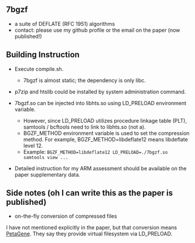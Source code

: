 ## 7bgzf
- a suite of DEFLATE (RFC 1951) algorithms
- contact: please use my github profile or the email on the paper (now published!)

## Building Instruction
- Execute compile.sh.
    - 7bgzf is almost static; the dependency is only libc.
- p7zip and htslib could be installed by system administration command.
- 7bgzf.so can be injected into libhts.so using LD_PRELOAD environment variable.
    - However, since LD_PRELOAD utilizes procedure linkage table (PLT), samtools / bcftools need to link to libhts.so (not a).
    - BGZF_METHOD environment variable is used to set the compression method. For example, BGZF_METHOD=libdeflate12 means libdeflate level 12.
    - Example: `BGZF_METHOD=libdeflate12 LD_PRELOAD=./7bgzf.so samtools view ...`

- Detailed instruction for my ARM assessment should be available on the paper supplementary data.

## Side notes (oh I can write this as the paper is published)

- on-the-fly conversion of compressed files

I have not mentioned explicitly in the paper, but that conversion means [PetaGene](https://www.petagene.com/). They say they provide virtual filesystem via LD_PRELOAD.
